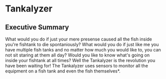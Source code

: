 # Tankalyzer

## Executive Summary
What would you do if just your mere presense caused all the fish inside you're fishtank to die spontaniously?  What would you do if just like me you have multiple fish tanks and no matter how much you would like to, you can not sit staring at them all day?  Would you like to know what's going on inside your fishtank at all times?  Well the Tankalyzer is the revolution you have been waiting for!   The Tankalyzer uses sensors to monitor all the equipment on a fish tank and even the fish themselves*.
